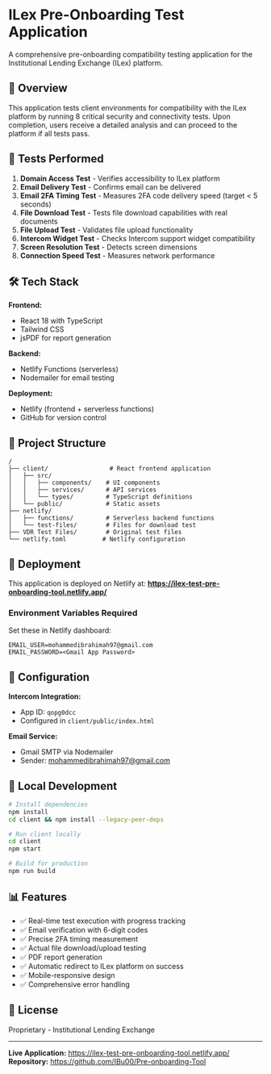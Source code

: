 # ILex Pre-Onboarding Test Application

A comprehensive pre-onboarding compatibility testing application for the Institutional Lending Exchange (ILex) platform.

## 🎯 Overview

This application tests client environments for compatibility with the ILex platform by running 8 critical security and connectivity tests. Upon completion, users receive a detailed analysis and can proceed to the platform if all tests pass.

## 🧪 Tests Performed

1. **Domain Access Test** - Verifies accessibility to ILex platform
2. **Email Delivery Test** - Confirms email can be delivered
3. **Email 2FA Timing Test** - Measures 2FA code delivery speed (target < 5 seconds)
4. **File Download Test** - Tests file download capabilities with real documents
5. **File Upload Test** - Validates file upload functionality
6. **Intercom Widget Test** - Checks Intercom support widget compatibility
7. **Screen Resolution Test** - Detects screen dimensions
8. **Connection Speed Test** - Measures network performance

## 🛠️ Tech Stack

**Frontend:**
- React 18 with TypeScript
- Tailwind CSS
- jsPDF for report generation

**Backend:**
- Netlify Functions (serverless)
- Nodemailer for email testing

**Deployment:**
- Netlify (frontend + serverless functions)
- GitHub for version control

## 📁 Project Structure

```
/
├── client/                 # React frontend application
│   ├── src/
│   │   ├── components/    # UI components
│   │   ├── services/      # API services
│   │   └── types/         # TypeScript definitions
│   └── public/            # Static assets
├── netlify/
│   ├── functions/         # Serverless backend functions
│   └── test-files/        # Files for download test
├── VDR Test Files/        # Original test files
└── netlify.toml          # Netlify configuration
```

## 🚀 Deployment

This application is deployed on Netlify at:
**https://ilex-test-pre-onboarding-tool.netlify.app/**

### Environment Variables Required

Set these in Netlify dashboard:

```
EMAIL_USER=mohammedibrahimah97@gmail.com
EMAIL_PASSWORD=<Gmail App Password>
```

## 📝 Configuration

**Intercom Integration:**
- App ID: `qopg0dcc`
- Configured in `client/public/index.html`

**Email Service:**
- Gmail SMTP via Nodemailer
- Sender: mohammedibrahimah97@gmail.com

## 🔧 Local Development

```bash
# Install dependencies
npm install
cd client && npm install --legacy-peer-deps

# Run client locally
cd client
npm start

# Build for production
npm run build
```

## 📊 Features

- ✅ Real-time test execution with progress tracking
- ✅ Email verification with 6-digit codes
- ✅ Precise 2FA timing measurement
- ✅ Actual file download/upload testing
- ✅ PDF report generation
- ✅ Automatic redirect to ILex platform on success
- ✅ Mobile-responsive design
- ✅ Comprehensive error handling

## 📄 License

Proprietary - Institutional Lending Exchange

---

**Live Application:** https://ilex-test-pre-onboarding-tool.netlify.app/  
**Repository:** https://github.com/IBu00/Pre-onboarding-Tool
